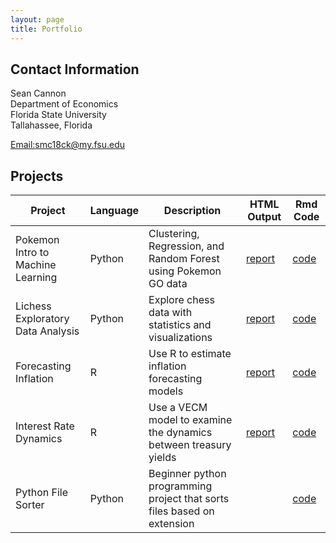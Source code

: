 ```yaml
---
layout: page
title: Portfolio
---
```


## Contact Information 

Sean Cannon<br/>
Department of Economics<br/>
Florida State University <br/>
Tallahassee, Florida<br/>

[Email:smc18ck@my.fsu.edu](mailto:smc18ck@my.fsu.edu)

##  Projects

Project | Language | Description | HTML Output | Rmd Code
--- | --- | --- | --- | ---
Pokemon Intro to Machine Learning | Python | Clustering, Regression, and Random Forest using Pokemon GO data | [report](https://github.com/scannon2k/pokemon-machine-learning/blob/main/pokemon_ML.ipynb) | [code](https://github.com/scannon2k/pokemon-machine-learning)
Lichess Exploratory Data Analysis | Python | Explore chess data with statistics and visualizations | [report](https://github.com/scannon2k/lichess-eda/blob/main/lichess_EDA.ipynb) | [code](https://github.com/scannon2k/lichess-eda)
Forecasting Inflation | R | Use R to estimate inflation forecasting models | [report](https://scannon2k.github.io/inflation-forecasting/) | [code](https://github.com/scannon2k/inflation-forecasting)
Interest Rate Dynamics | R | Use a VECM model to examine the dynamics between treasury yields | [report](https://scannon2k.github.io/interest-rate-vecm/) | [code](https://github.com/scannon2k/interest-rate-vecm)
Python File Sorter | Python | Beginner python programming project that sorts files based on extension | | [code](https://github.com/scannon2k/python-sorter)
